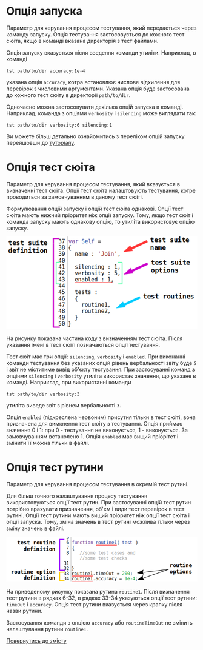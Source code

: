 # Опція запуска

Параметр для керування процесом тестування, який передається через команду запуску. Опція тестування застосовується до кожного тест сюіта, якщо в команді вказана директорія з тест файлами.

Опція запуску вказується після введення команди утиліти. Наприклад, в команді 

```
tst path/to/dir accuracy:1e-4
```
указана опція `accuracy`, котра встановлює числове відхилення для перевірок з числовими аргументами. Указана опція буде застосована до кожного тест сюіту в директорії `path/to/dir`.

Одночасно можна застосовувати декілька опцій запуска в команді. Наприклад, команда з опціями `verbosity` i `silencing` може виглядати так: 

```
tst path/to/dir verbosity:6 silencing:1
```

Ви можете більш детально ознайомитись з переліком опцій запуску перейшовши до [туторіалу](Help.md#Опції-запуску-та-опції-сюіта).

# Опція тест сюіта

Параметр для керування процесом тестування, який вказується в визначенні тест сюіта. Опції тест сюіта налаштовують тестування, котре проводиться за замовчуванням в даному тест сюіті. 

Формулювання опцій запуску і опцій тест сюіта однакові. Опції тест сюіта мають нижчий пріоритет ніж опції запуску. Тому, якщо тест сюіт і команда запуску мають однакову опцію, то утиліта використовує опцію запуску.

![test.suite.options.png](../../images/test.suite.options.png)

На рисунку показана частина коду з визначенням тест сюіта. Після указання імені в тест сюіті позначаються опції тестування. 

Тест сюіт має три опції: `silencing`, `verbosity` i `enabled`. При виконанні команди тестування без указаних опцій рівень вербальності звіту буде `5` і звіт не міститиме вивід об'єкту тестування. При застосуванні команд з опціями `silencing` i `verbosity` утиліта використає значення, що указане в команді. Наприклад, при використанні команди 

```
tst path/to/dir verbosity:3
```

утиліта виведе звіт з рівнем вербальності `3`.

Опція `enabled` (підкреслена червоним) присутня тільки в тест сюіті, вона призначена для вимкнення тест сюіту з тестування. Опція приймає значення 0 і 1: при 0 - тестування не виконується, 1 - виконується. За замовчуванням встанолено 1. Опція `enabled` має вищий пріорітет і змінити її можна тільки в файлі.

# Опція тест рутини

Параметр для керування процесом тестування в окремій тест рутині.

Для більш точного налаштування процесу тестування використовуються опції тест рутин. При застосуванні опцій тест рутин потрібно врахувати призначення, об'єм і види тест перевірок в тест рутині. Опції тест рутини мають вищий пріоритет ніж опції тест сюіта і опції запуска. Тому, зміна значень в тест рутині можлива тільки через зміну значень в файлі.

![test.routine.options.png](../../images/test.routine.options.png)

На приведеному рисунку показана рутина `routine1`. Після визначення тест рутини в рядках 6-32, в рядках 33-34 указуються опції тест рутини: `timeOut` i `accuracy`. Опція тест рутини вказується через крапку після назви рутини.

Застосування команди з опцією `accuracy` або `routineTimeOut` не змінить налаштування рутини `routine1`.

[Повернутись до змісту](../README.md#Концепції)
